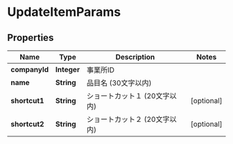 

# UpdateItemParams

## Properties

Name | Type | Description | Notes
------------ | ------------- | ------------- | -------------
**companyId** | **Integer** | 事業所ID | 
**name** | **String** | 品目名 (30文字以内) | 
**shortcut1** | **String** | ショートカット１ (20文字以内) |  [optional]
**shortcut2** | **String** | ショートカット２ (20文字以内) |  [optional]



